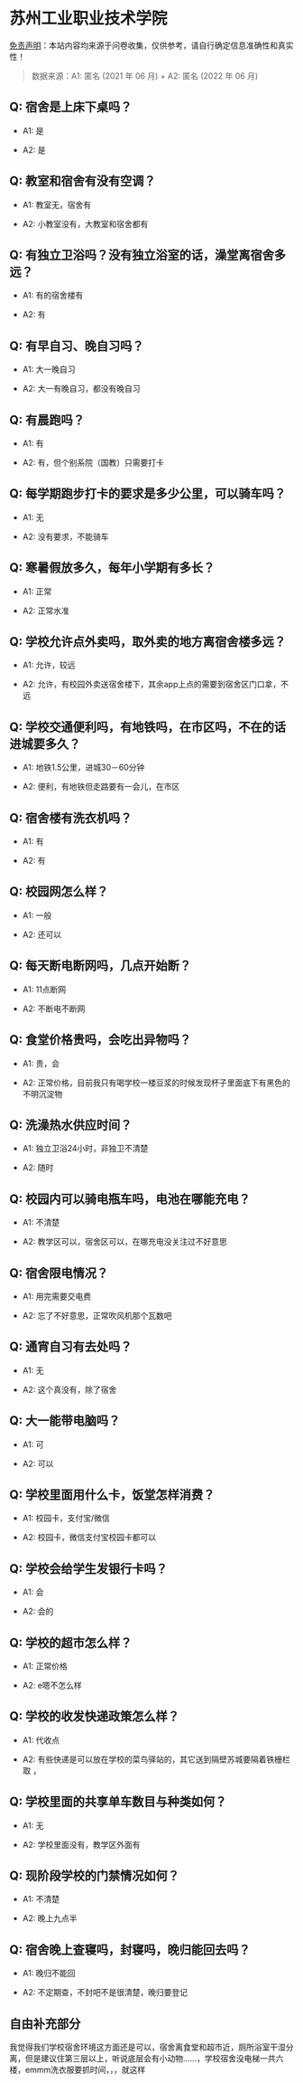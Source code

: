 # 苏州工业职业技术学院

[免责声明](https://colleges.chat/#_3)：本站内容均来源于问卷收集，仅供参考，请自行确定信息准确性和真实性！

> 数据来源：A1: 匿名 (2021 年 06 月) + A2: 匿名 (2022 年 06 月)

## Q: 宿舍是上床下桌吗？

- A1: 是

- A2: 是

## Q: 教室和宿舍有没有空调？

- A1: 教室无，宿舍有

- A2: 小教室没有，大教室和宿舍都有

## Q: 有独立卫浴吗？没有独立浴室的话，澡堂离宿舍多远？

- A1: 有的宿舍楼有

- A2: 有

## Q: 有早自习、晚自习吗？

- A1: 大一晚自习

- A2: 大一有晚自习，都没有晚自习

## Q: 有晨跑吗？

- A1: 有

- A2: 有，但个别系院（国教）只需要打卡

## Q: 每学期跑步打卡的要求是多少公里，可以骑车吗？

- A1: 无

- A2: 没有要求，不能骑车

## Q: 寒暑假放多久，每年小学期有多长？

- A1: 正常

- A2: 正常水准

## Q: 学校允许点外卖吗，取外卖的地方离宿舍楼多远？

- A1: 允许，较远

- A2: 允许，有校园外卖送宿舍楼下，其余app上点的需要到宿舍区门口拿，不远

## Q: 学校交通便利吗，有地铁吗，在市区吗，不在的话进城要多久？

- A1: 地铁1.5公里，进城30－60分钟

- A2: 便利，有地铁但走路要有一会儿，在市区

## Q: 宿舍楼有洗衣机吗？

- A1: 有

- A2: 有

## Q: 校园网怎么样？

- A1: 一般

- A2: 还可以

## Q: 每天断电断网吗，几点开始断？

- A1: 11点断网

- A2: 不断电不断网

## Q: 食堂价格贵吗，会吃出异物吗？

- A1: 贵，会

- A2: 正常价格，目前我只有喝学校一楼豆浆的时候发现杯子里面底下有黑色的不明沉淀物

## Q: 洗澡热水供应时间？

- A1: 独立卫浴24小时，非独卫不清楚

- A2: 随时

## Q: 校园内可以骑电瓶车吗，电池在哪能充电？

- A1: 不清楚

- A2: 教学区可以，宿舍区可以，在哪充电没关注过不好意思

## Q: 宿舍限电情况？

- A1: 用完需要交电费

- A2: 忘了不好意思，正常吹风机那个瓦数吧

## Q: 通宵自习有去处吗？

- A1: 无

- A2: 这个真没有，除了宿舍

## Q: 大一能带电脑吗？

- A1: 可

- A2: 可以

## Q: 学校里面用什么卡，饭堂怎样消费？

- A1: 校园卡，支付宝/微信

- A2: 校园卡，微信支付宝校园卡都可以

## Q: 学校会给学生发银行卡吗？

- A1: 会

- A2: 会的

## Q: 学校的超市怎么样？

- A1: 正常价格

- A2: e嗯不怎么样

## Q: 学校的收发快递政策怎么样？

- A1: 代收点

- A2: 有些快递是可以放在学校的菜鸟驿站的，其它送到隔壁苏城要隔着铁栅栏取
，

## Q: 学校里面的共享单车数目与种类如何？

- A1: 无

- A2: 学校里面没有，教学区外面有

## Q: 现阶段学校的门禁情况如何？

- A1: 不清楚

- A2: 晚上九点半

## Q: 宿舍晚上查寝吗，封寝吗，晚归能回去吗？

- A1: 晚归不能回

- A2: 不定期查，不封吧不是很清楚，晚归要登记

## 自由补充部分

我觉得我们学校宿舍环境这方面还是可以，宿舍离食堂和超市近，厕所浴室干湿分离，但是建议住第三层以上，听说底层会有小动物……，学校宿舍没电梯一共六楼，emmm洗衣服要抓时间，，，就这样